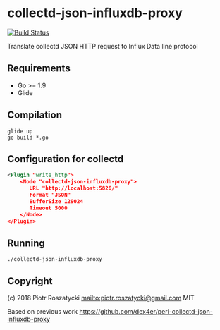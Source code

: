 # collectd-json-influxdb-proxy

<!-- markdownlint-disable MD013 -->
[![Build Status](https://secure.travis-ci.org/dex4er/collectd-json-influxdb-proxy.svg)](http://travis-ci.org/dex4er/collectd-json-influxdb-proxy)
<!-- markdownlint-enable MD013 -->

Translate collectd JSON HTTP request to Influx Data line protocol

## Requirements

* Go >= 1.9
* Glide

## Compilation

```console
glide up
go build *.go
```

## Configuration for collectd

```xml
<Plugin "write_http">
    <Node "collectd-json-influxdb-proxy">
       URL "http://localhost:5826/"
       Format "JSON"
       BufferSize 129024
       Timeout 5000
    </Node>
</Plugin>
```

## Running

```console
./collectd-json-influxdb-proxy
```

## Copyright

(c) 2018 Piotr Roszatycki <mailto:piotr.roszatycki@gmail.com> MIT

Based on previous work
<https://github.com/dex4er/perl-collectd-json-influxdb-proxy>

